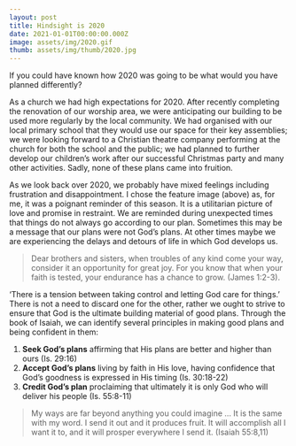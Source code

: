 ```yaml
---
layout: post
title: Hindsight is 2020
date: 2021-01-01T00:00:00.000Z
image: assets/img/2020.gif
thumb: assets/img/thumb/2020.jpg
---
```

If you could have known how 2020 was going to be what would you have planned differently? 

As a church we had high expectations for 2020. After recently completing the renovation of our worship area, we were anticipating our building to be used more regularly by the local community. We had organised with our local primary school that they would use our space for their key assemblies; we were looking forward to a Christian theatre company performing at the church for both the school and the public; we had planned to further develop our children’s work after our successful Christmas party and many other activities. Sadly, none of these plans came into fruition. 

As we look back over 2020, we probably have mixed feelings including frustration and disappointment. I chose the feature image (above) as, for me, it was a poignant reminder of this season. It is a utilitarian picture of love and promise in restraint. We are reminded during unexpected times that things do not always go according to our plan. Sometimes this may be a message that our plans were not God’s plans. At other times maybe we are experiencing the delays and detours of life in which God develops us.

> Dear brothers and sisters, when troubles of any kind come your way, consider it an opportunity for great joy. For you know that when your faith is tested, your endurance has a chance to grow. (James 1:2-3). 

‘There is a tension between taking control and letting God care for things.’  There is not a need to discard one for the other, rather we ought to strive to ensure that God is the ultimate building material of good plans. Through the book of Isaiah, we can identify several principles in making good plans and being confident in them:

1. **Seek God’s plans** affirming that His plans are better and higher than ours (Is. 29:16)
2. **Accept God’s plans** living by faith in His love, having confidence that God’s goodness is expressed in His timing (Is. 30:18-22)
3. **Credit God’s plan** proclaiming that ultimately it is only God who will deliver his people (Is. 55:8-11)

> My ways are far beyond anything you could imagine … It is the same with my word. I send it out and it produces fruit. It will accomplish all I want it to, and it will prosper everywhere I send it. (Isaiah 55:8,11)